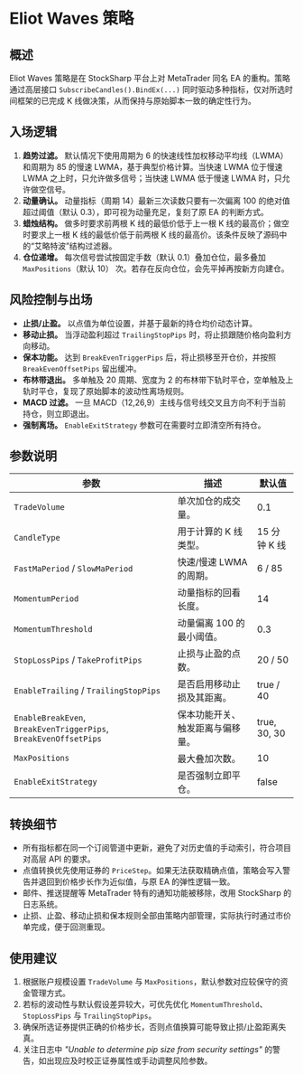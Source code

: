 # Eliot Waves 策略

## 概述

Eliot Waves 策略是在 StockSharp 平台上对 MetaTrader 同名 EA 的重构。策略通过高层接口 `SubscribeCandles().BindEx(...)` 同时驱动多种指标，仅对所选时间框架的已完成 K 线做决策，从而保持与原始脚本一致的确定性行为。

## 入场逻辑

1. **趋势过滤。** 默认情况下使用周期为 6 的快速线性加权移动平均线（LWMA）和周期为 85 的慢速 LWMA，基于典型价格计算。当快速 LWMA 位于慢速 LWMA 之上时，只允许做多信号；当快速 LWMA 低于慢速 LWMA 时，只允许做空信号。
2. **动量确认。** 动量指标（周期 14）最新三次读数只要有一次偏离 100 的绝对值超过阈值（默认 0.3），即可视为动量充足，复刻了原 EA 的判断方式。
3. **蜡烛结构。** 做多时要求前两根 K 线的最低价低于上一根 K 线的最高价；做空时要求上一根 K 线的最低价低于前两根 K 线的最高价。该条件反映了源码中的“艾略特波”结构过滤器。
4. **仓位递增。** 每次信号尝试按固定手数（默认 0.1）叠加仓位，最多叠加 `MaxPositions`（默认 10） 次。若存在反向仓位，会先平掉再按新方向建仓。

## 风险控制与出场

- **止损/止盈。** 以点值为单位设置，并基于最新的持仓均价动态计算。
- **移动止损。** 当浮动盈利超过 `TrailingStopPips` 时，将止损跟随价格向盈利方向移动。
- **保本功能。** 达到 `BreakEvenTriggerPips` 后，将止损移至开仓价，并按照 `BreakEvenOffsetPips` 留出缓冲。
- **布林带退出。** 多单触及 20 周期、宽度为 2 的布林带下轨时平仓，空单触及上轨时平仓，复现了原始脚本的波动性离场规则。
- **MACD 过滤。** 一旦 MACD（12,26,9）主线与信号线交叉且方向不利于当前持仓，则立即退出。
- **强制离场。** `EnableExitStrategy` 参数可在需要时立即清空所有持仓。

## 参数说明

| 参数 | 描述 | 默认值 |
| --- | --- | --- |
| `TradeVolume` | 单次加仓的成交量。 | 0.1 |
| `CandleType` | 用于计算的 K 线类型。 | 15 分钟 K 线 |
| `FastMaPeriod` / `SlowMaPeriod` | 快速/慢速 LWMA 的周期。 | 6 / 85 |
| `MomentumPeriod` | 动量指标的回看长度。 | 14 |
| `MomentumThreshold` | 动量偏离 100 的最小阈值。 | 0.3 |
| `StopLossPips` / `TakeProfitPips` | 止损与止盈的点数。 | 20 / 50 |
| `EnableTrailing` / `TrailingStopPips` | 是否启用移动止损及其距离。 | true / 40 |
| `EnableBreakEven`, `BreakEvenTriggerPips`, `BreakEvenOffsetPips` | 保本功能开关、触发距离与偏移量。 | true, 30, 30 |
| `MaxPositions` | 最大叠加次数。 | 10 |
| `EnableExitStrategy` | 是否强制立即平仓。 | false |

## 转换细节

- 所有指标都在同一个订阅管道中更新，避免了对历史值的手动索引，符合项目对高层 API 的要求。
- 点值转换优先使用证券的 `PriceStep`。如果无法获取精确点值，策略会写入警告并退回到价格步长作为近似值，与原 EA 的弹性逻辑一致。
- 邮件、推送提醒等 MetaTrader 特有的通知功能被移除，改用 StockSharp 的日志系统。
- 止损、止盈、移动止损和保本规则全部由策略内部管理，实际执行时通过市价单完成，便于回测重现。

## 使用建议

1. 根据账户规模设置 `TradeVolume` 与 `MaxPositions`，默认参数对应较保守的资金管理方式。
2. 若标的波动性与默认假设差异较大，可优先优化 `MomentumThreshold`、`StopLossPips` 与 `TrailingStopPips`。
3. 确保所选证券提供正确的价格步长，否则点值换算可能导致止损/止盈距离失真。
4. 关注日志中 *"Unable to determine pip size from security settings"* 的警告，如出现应及时校正证券属性或手动调整风险参数。

